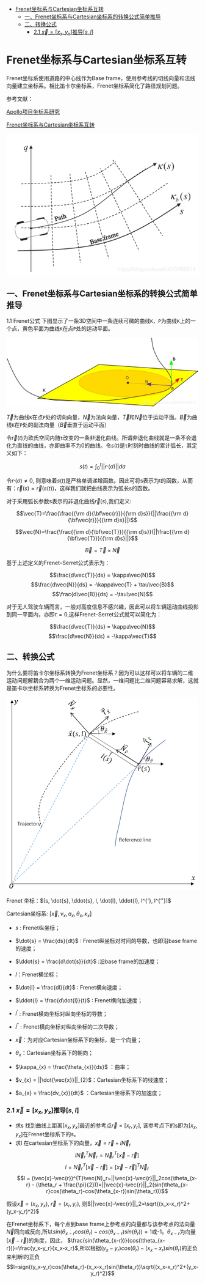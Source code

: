 <!--
 * @Date: 2021-03-13 01:23:08
 * @Author: Zhiqi Feng
 * @LastEditors: feng 
 * @LastEditTime: 2021-03-13 06:25:44
 * @FilePath: /learnning/planning_learnning/Frenet2Cartesian/Frenet.md
-->
<!-- TOC -->

- [Frenet坐标系与Cartesian坐标系互转](#frenet坐标系与cartesian坐标系互转)
  - [一、Frenet坐标系与Cartesian坐标系的转换公式简单推导](#一frenet坐标系与cartesian坐标系的转换公式简单推导)
  - [二、转换公式](#二转换公式)
    - [2.1 $\vec{x} = [x_x, y_x]$推导$[s, l]$](#21-vecx--x_x-y_x推导s-l)

<!-- /TOC -->
# Frenet坐标系与Cartesian坐标系互转
Frenet坐标系使用道路的中心线作为Base frame，使用参考线的切线向量和法线向量建立坐标系。相比笛卡尔坐标系，Frenet坐标系简化了路径规划问题。

参考文献：

[Apollo项目坐标系研究](https://blog.csdn.net/davidhopper/article/details/79162385)

[Frenet坐标系与Cartesian坐标系互转](https://blog.csdn.net/u013468614/article/details/108748016)


![](images/2021-03-13-01-27-41.png)

## 一、Frenet坐标系与Cartesian坐标系的转换公式简单推导
1.1 Frenet公式
下图显示了一条3D空间中一条连续可微的曲线`K`，`P`为曲线`K`上的一个点，黄色平面为曲线`K`在点`P`处的运动平面。

![](images/2021-03-13-01-49-57.png)

$\vec{T}$为曲线`K`在点`P`处的切向向量，$\vec{N}$为法向向量，$\vec{T}$和$\vec{N}$位于运动平面。$\vec{B}$为曲线`K`在`P`处的副法向量（$\vec{B}$垂直于运动平面）

令$\vec{r}(t)$为欧氏空间内随`t`改变的一条非退化曲线。所谓非退化曲线就是一条不会退化为直线的曲线，亦即曲率不为0的曲线。令$s(t)$是`t`时刻时曲线的累计弧长，其定义如下：

$$s(t) = \int_{0}^{t}||r^{,}(\sigma)||d\sigma$$

令$r^{,}(\sigma) \neq 0$, 则意味着$s(t)$是严格单调递增函数。因此可将s表示为t的函数，从而有：$\vec{r}(s)=\vec{r}(s(t))$，这样我们就把曲线表示为弧长s的函数。

对于采用弧长参数s表示的非退化曲线$\vec{r}(s)$,我们定义:

$$\vec{T}=\frac{\frac{{\rm d}{\bf\vec{r}}}{{\rm d}s}}{||\frac{{\rm d}{\bf\vec{r}}}{{\rm d}s}||}$$

$$\vec{N}=\frac{\frac{{\rm d}{\bf\vec{T}}}{{\rm d}s}}{||\frac{{\rm d}{\bf\vec{T}}}{{\rm d}s}||}$$

$$\vec{B} = \vec{T} \times \vec{N}$$

基于上述定义的Frenet–Serret公式表示为：

$$\frac{d\vec{T}}{ds} = \kappa\vec{N}$$
$$\frac{d\vec{N}}{ds} = -\kappa\vec{T} + \tau\vec{B}$$
$$\frac{d\vec{B}}{ds} = -\tau\vec{N}$$

对于无人驾驶车辆而言，一般对高度信息不感兴趣，因此可以将车辆运动曲线投影到同一平面内，亦即$\tau=0$,这样Frenet–Serret公式就可以简化为：

$$\frac{d\vec{T}}{ds} = \kappa\vec{N}$$
$$\frac{d\vec{N}}{ds} = -\kappa\vec{T}$$

## 二、转换公式
为什么要将笛卡尔坐标系转换为Frenet坐标系？因为可以这样可以将车辆的二维运动问题解耦合为两个一维运动问题。显然，一维问题比二维问题容易求解，这就是笛卡尔坐标系转换为Frenet坐标系的必要性。

![](images/2021-03-13-05-12-18.png)

Frenet 坐标：$[s, \dot{s}, \ddot{s}, l, \dot{l}, \ddot{l}, l^{'}, l^{''}]$

Cartesian坐标系: $[\vec{x}, v_{x}, a_{x},\theta_{x}, \kappa_{x}]$

- $s$ : Frenet纵坐标；
- $\dot{s} = \frac{ds}{dt}$ : Frenet纵坐标对时间的导数，也即沿base frame的速度；
- $\ddot{s} = \frac{d\dot{s}}{dt}$ :沿base frame的加速度；
- $l$：Frenet横坐标；
- $\dot{l} = \frac{dl}{dt}$ : Frenet横向速度；
- $\ddot{l} = \frac{d\dot{l}}{t}$ : Frenet横向加速度；
- $l^{'}$ : Frenet横向坐标对纵向坐标的导数；
- $l^{''}$ : Frenet横向坐标对纵向坐标的二次导数；


- $\vec{x}$：为对应Cartesian坐标系下的坐标，是一个向量；
- $\theta_{x}$：Cartesian坐标系下的朝向；
- $\kappa_{x} = \frac{\theta_{x}}{ds}$ ：曲率；
- $v_{x} = ||\dot{\vec{x}}||_{2}$：Cartesian坐标系下的线速度；
- $a_{x} = \frac{dv_{x}}{dt}$ ：Cartesian坐标系下的加速度；

### 2.1 $\vec{x} = [x_x, y_x]$推导$[s, l]$

- 求s
找到曲线上距离$[x_x, y_x]$最近的参考点$\vec{r} = [x_r, y_r]$, 该参考点下的s即为$[x_x, y_x]$在Frenet坐标系下的s。
- 求l
  在cartesian坐标系下的向量，$\vec{x} = \vec{r} +l\vec{N}_r$
$$l\vec{N}_r^{T}\vec{N}_r = \vec{N}_r^{T}[\vec{x}-\vec{r}]$$
$$l = \vec{N}_r^{T}[\vec{x}-\vec{r}]=[\vec{x}-\vec{r}]^{T}\vec{N}_r$$
$$l = (\vec{x}-\vec{r})^{T}\vec{N}_r=||\vec{x}-\vec{r}||_2cos(\theta_{x-r} - (\theta_r + \frac{\pi}{2}))=||\vec{x}-\vec{r}||_2(sin(\theta_{x-r}cos(\theta_r)-cos(\theta_{x-r})sin(\theta_r)))$$

假设$\vec{x}=(x_x, y_x)$, $\vec{r} = (x_r, y_r)$, 则$||\vec{x}-\vec{r}||_2=\sqrt{(x_x-x_r)^2+(y_x-y_r)^2}$

在Frenet坐标系下，每个点到base frame上参考点的向量都与该参考点的法向量$\vec{N}$同向或反向,所以$sin(\theta_{x-r}cos(\theta_r)-cos(\theta_{x-r})sin(\theta_r))=1$或-1。$\theta_{x-r}$为向量$[\vec{x}-\vec{r}]$的角度，因此，
$\frac{sin(\theta_{x-r})}{cos(\theta_{x-r})}=\frac{y_x-y_r}{x_x-x_r}$,所以根据$(y_x-y_r)cos(\theta_r)-(x_x-x_r)sin(\theta_r)$的正负来判断l的正负
$$l=sign((y_x-y_r)cos(\theta_r)-(x_x-x_r)sin(\theta_r))\sqrt{(x_x-x_r)^2+(y_x-y_r)^2}$$

